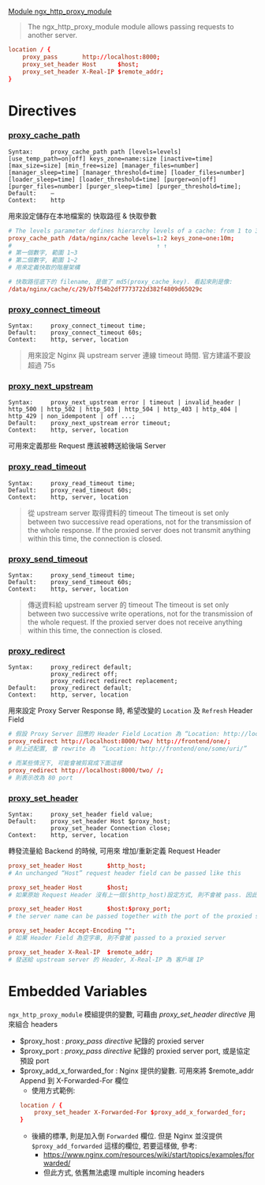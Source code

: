 [Module ngx_http_proxy_module](http://nginx.org/en/docs/http/ngx_http_proxy_module.html)

> The ngx_http_proxy_module module allows passing requests to another server.

```conf
location / {
    proxy_pass       http://localhost:8000;
    proxy_set_header Host      $host;
    proxy_set_header X-Real-IP $remote_addr;
}
```


# Directives

### [proxy_cache_path](http://nginx.org/en/docs/http/ngx_http_proxy_module.html#proxy_cache_path)

```
Syntax:	    proxy_cache_path path [levels=levels] [use_temp_path=on|off] keys_zone=name:size [inactive=time] [max_size=size] [min_free=size] [manager_files=number] [manager_sleep=time] [manager_threshold=time] [loader_files=number] [loader_sleep=time] [loader_threshold=time] [purger=on|off] [purger_files=number] [purger_sleep=time] [purger_threshold=time];
Default:    —
Context:    http
```

用來設定儲存在本地檔案的 快取路徑 & 快取參數

```conf
# The levels parameter defines hierarchy levels of a cache: from 1 to 3, each level accepts values 1 or 2.
proxy_cache_path /data/nginx/cache levels=1:2 keys_zone=one:10m;
#                                         ↑ ↑
# 第一個數字, 範圍 1~3
# 第二個數字, 範圍 1~2
# 用來定義快取的階層架構
```

```conf
# 快取路徑底下的 filename, 是做了 md5(proxy_cache_key). 看起來則是像:
/data/nginx/cache/c/29/b7f54b2df7773722d382f4809d65029c
```


### [proxy_connect_timeout](http://nginx.org/en/docs/http/ngx_http_proxy_module.html#proxy_connect_timeout)

```
Syntax:	    proxy_connect_timeout time;
Default:	proxy_connect_timeout 60s;
Context:	http, server, location
```

> 用來設定 Nginx 與 upstream server 連線 timeout 時間. 官方建議不要設超過 75s


### [proxy_next_upstream](http://nginx.org/en/docs/http/ngx_http_proxy_module.html#proxy_next_upstream)

```
Syntax:	    proxy_next_upstream error | timeout | invalid_header | http_500 | http_502 | http_503 | http_504 | http_403 | http_404 | http_429 | non_idempotent | off ...;
Default:    proxy_next_upstream error timeout;
Context:    http, server, location
```

可用來定義那些 Request 應該被轉送給後端 Server


### [proxy_read_timeout](http://nginx.org/en/docs/http/ngx_http_proxy_module.html#proxy_read_timeout)

```
Syntax:	    proxy_read_timeout time;
Default:    proxy_read_timeout 60s;
Context:    http, server, location
```

> 從 upstream server 取得資料的 timeout
> The timeout is set only between two successive read operations, not for the transmission of the whole response.
> If the proxied server does not transmit anything within this time, the connection is closed.


### [proxy_send_timeout](http://nginx.org/en/docs/http/ngx_http_proxy_module.html#proxy_send_timeout)

```
Syntax:	    proxy_send_timeout time;
Default:	proxy_send_timeout 60s;
Context:	http, server, location
```

> 傳送資料給 upstream server 的 timeout
> The timeout is set only between two successive write operations, not for the transmission of the whole request. 
> If the proxied server does not receive anything within this time, the connection is closed.



### [proxy_redirect](http://nginx.org/en/docs/http/ngx_http_proxy_module.html#proxy_redirect)

```
Syntax:	    proxy_redirect default;
            proxy_redirect off;
            proxy_redirect redirect replacement;
Default:	proxy_redirect default;
Context:	http, server, location
```

用來設定 Proxy Server Response 時, 希望改變的 `Location` 及 `Refresh` Header Field

```conf
# 假設 Proxy Server 回應的 Header Field Location 為 “Location: http://localhost:8000/two/some/uri/”
proxy_redirect http://localhost:8000/two/ http://frontend/one/;
# 則上述配置, 會 rewrite 為  “Location: http://frontend/one/some/uri/”

# 而某些情況下, 可能會被剪寫成下面這樣
proxy_redirect http://localhost:8000/two/ /;
# 則表示改為 80 port
```


### [proxy_set_header](http://nginx.org/en/docs/http/ngx_http_proxy_module.html)

```
Syntax:	    proxy_set_header field value;
Default:	proxy_set_header Host $proxy_host;
            proxy_set_header Connection close;
Context:	http, server, location
```

轉發流量給 Backend 的時候, 可用來 增加/重新定義 Request Header

```conf
proxy_set_header Host       $http_host;
# An unchanged “Host” request header field can be passed like this

proxy_set_header Host       $host;
# 如果原始 Request Header 沒有上一個($http_host)設定方式, 則不會被 pass. 因此建議使用 $host(等同於 Request Header 的 server name)

proxy_set_header Host       $host:$proxy_port;
# the server name can be passed together with the port of the proxied server

proxy_set_header Accept-Encoding "";
# 如果 Header Field 為空字串, 則不會被 passed to a proxied server

proxy_set_header X-Real-IP  $remote_addr;
# 發送給 upstream server 的 Header, X-Real-IP 為 客戶端 IP
```


# Embedded Variables

`ngx_http_proxy_module` 模組提供的變數, 可藉由 *proxy_set_header directive* 用來組合 headers

- $proxy_host :                *proxy_pass directive* 紀錄的 proxied server
- $proxy_port :                *proxy_pass directive* 紀錄的 proxied server port, 或是協定預設 port
- $proxy_add_x_forwarded_for : Nginx 提供的變數. 可用來將 $remote_addr Append 到 X-Forwarded-For 欄位
    - 使用方式範例: 
    ```conf
    location / {
        proxy_set_header X-Forwarded-For $proxy_add_x_forwarded_for;
    }
    ```
    - 後續的標準, 則是加入倒 `Forwarded` 欄位. 但是 Nginx 並沒提供 `$proxy_add_forwarded` 這樣的欄位, 若要這樣做, 參考:
        - https://www.nginx.com/resources/wiki/start/topics/examples/forwarded/
        - 但此方式, 依舊無法處理 multiple incoming headers
    